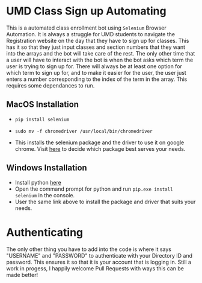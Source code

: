 # UMD Class Sign up Automating

This is a automated class enrollment bot using `Selenium` Browser Automation. It is always a struggle for UMD students to navigate the Registration website on the day that they have to sign up for classes. This has it so that they just input classes and section numbers that they want into the arrays and the bot will take care of the rest. The only other time that a user will have to interact with the bot is when the bot asks which term the user is trying to sign up for. There will always be at least one option for which term to sign up for, and to make it easier for the user, the user just enters a number corresponding to the index of the term in the array. This requires some dependances to run. 

## MacOS Installation
- `pip install selenium`
- `sudo mv -f chromedriver /usr/local/bin/chromedriver` 

- This installs the selenium package and the driver to use it on google chrome. Visit [here](https://www.selenium.dev/downloads/) to decide which package best serves your needs. 

## Windows Installation
- Install python [here](https://www.python.org/downloads/windows/)
- Open the command prompt for python and run `pip.exe install selenium` in the console.
- User the same link above to install the package and driver that suits your needs.

# Authenticating
The only other thing you have to add into the code is where it says "USERNAME" and "PASSWORD" to authenticate with your Directory ID and password. This ensures it so that it is your account that is logging in.
Still a work in progess, I happily welcome Pull Requests with ways this can be made better!